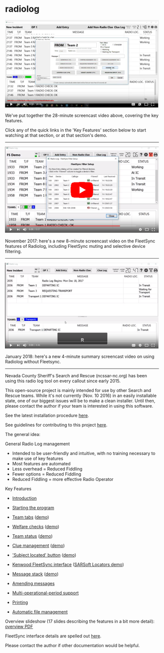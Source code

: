 # radiolog

[![radiolog screen shot](/doc/radiolog_screenshot.png)](https://www.youtube.com/watch?v=pTk-0i6uYUQ)

We've put together the 28-minute screencast video above, covering the key features.

Click any of the quick links in the 'Key Features' section below to start watching at that section, or at that section's demo.

---
[![radiolog fleetsync_screen shot](/doc/radiolog_fleetsync_screenshot.png)](https://youtu.be/Q786OtFgZDc)

November 2017: here's a new 8-minute screencast video on the FleetSync features of Radiolog, including FleetSync muting and selective device filtering.

---
[![radiolog non_fleetsync_screen shot](/doc/radiolog_non_fs_video.png)](https://youtu.be/J_sFsYn4sbY)

January 2018: here's a new 4-minute summary screencast video on using Radiolog without Fleetsync.

---

Nevada County Sheriff's Search and Rescue (ncssar-nc.org) has been using this radio log tool on every callout since early 2015.

This open-source project is mainly intended for use by other Search and Rescue teams.  While it's not currently (Nov. 10 2016) in an easily installable state, one of our biggest issues will be to make a clean installer.  Until then, please contact the author if your team is interested in using this software.

See the latest installation procedure [here](INSTALL.md).

See guidelines for contributing to this project [here](CONTRIBUTING.md).

The general idea:

General Radio Log management
- Intended to be user-friendly and intuitive, with no training necessary to make use of key features
- Most features are automated
- Less overhead = Reduced Fiddling
- Fewer options = Reduced Fiddling
- Reduced Fiddling = more effective Radio Operator

Key Features

- [Introduction](https://www.youtube.com/watch?v=pTk-0i6uYUQ&t=0m0s)

- [Starting the program](https://www.youtube.com/watch?v=pTk-0i6uYUQ&t=1m27s)

- [Team tabs](https://www.youtube.com/watch?v=pTk-0i6uYUQ&t=1m59s)   ([demo](https://www.youtube.com/watch?v=pTk-0i6uYUQ&t=4m9s))

- [Welfare checks](https://www.youtube.com/watch?v=pTk-0i6uYUQ&t=4m43s)   ([demo](https://www.youtube.com/watch?v=pTk-0i6uYUQ&t=6m26s))

- [Team status](https://www.youtube.com/watch?v=pTk-0i6uYUQ&t=7m0s)   ([demo](https://www.youtube.com/watch?v=pTk-0i6uYUQ&t=8m41s))

- [Clue management](https://www.youtube.com/watch?v=pTk-0i6uYUQ&t=10m56s)    ([demo](https://www.youtube.com/watch?v=pTk-0i6uYUQ&t=15m5s))

- ['Subject located' button](https://www.youtube.com/watch?v=pTk-0i6uYUQ&t=16m15s)    ([demo](https://www.youtube.com/watch?v=pTk-0i6uYUQ&t=16m54s))

- [Kenwood FleetSync interface](https://www.youtube.com/watch?v=pTk-0i6uYUQ&t=18m2s)    ([SARSoft Locators demo](https://www.youtube.com/watch?v=pTk-0i6uYUQ&t=20m53s))

- [Message stack](https://www.youtube.com/watch?v=pTk-0i6uYUQ&t=21m58s)    ([demo](https://www.youtube.com/watch?v=pTk-0i6uYUQ&t=24m14s))

- [Amending messages](https://www.youtube.com/watch?v=pTk-0i6uYUQ&t=24m50s)

- [Multi-operational-period support](https://www.youtube.com/watch?v=pTk-0i6uYUQ&t=26m13s)

- [Printing](https://www.youtube.com/watch?v=pTk-0i6uYUQ&t=17m36s)

- [Automatic file management](https://www.youtube.com/watch?v=pTk-0i6uYUQ&t=28m11s)


Overview slideshow (17 slides describing the features in a bit more detail): [overview PDF](/doc/radiolog_overview.pdf)

FleetSync interface details are spelled out [here](/doc/radiolog_fleetsync_details.pdf).

Please contact the author if other documentation would be helpful.
